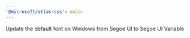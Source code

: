 ```yaml
---
'@microsoft/atlas-css': major
---
```


Update the default font on Windows from Segoe UI to Segoe UI Variable
